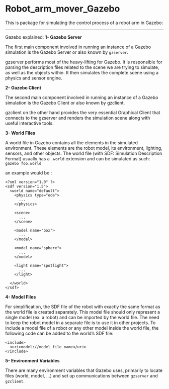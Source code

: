 # Robot_arm_mover_Gazebo
This is package for simulating the control process of a robot arm in Gazebo:




___________________________________________________________________________
Gazebo explained:
**1- Gazebo Server**


The first main component involved in running an instance of a Gazebo simulation is the Gazebo Server or also known by `gzserver`.


gzserver performs most of the heavy-lifting for Gazebo. It is responsible for parsing the description files related to the scene we are trying to simulate, as well as the objects within. It then simulates the complete scene using a physics and sensor engine.


**2- Gazebo Client**


The second main component involved in running an instance of a Gazebo simulation is the Gazebo Client or also known by gzclient.

gzclient on the other hand provides the very essential Graphical Client that connects to the gzserver and renders the simulation scene along with useful interactive tools. 


**3- World Files**


A world file in Gazebo contains all the elements in the simulated environment. These elements are the robot model, its environment, lighting, sensors, and other objects. The world file (with SDF: Simulation Description Format) usually has a `.world` extension and can be simulated as such: `gazebo foo.world` 

an example would be :


```
<?xml version="1.0" ?>
<sdf version="1.5">
  <world name="default">
    <physics type="ode">
      ...
    </physics>

    <scene>
      ...
    </scene>

    <model name="box">
      ...
    </model>

    <model name="sphere">
      ...
    </model>

    <light name="spotlight">
      ...
    </light>

  </world>
</sdf>
```

**4- Model Files**


For simplification, the SDF file of the robot with exactly the same format as the world file is created separately. This model file should only represent a single model (ex: a robot) and can be imported by the world file. The need to keep the robot model in a separate file is to use it in other projects. To include a model file of a robot or any other model inside the world file, the following code can be added to the world’s SDF file:


```
<include>
  <uri>model://model_file_name</uri>
</include>
```

**5- Environment Variables**


There are many environment variables that Gazebo uses, primarily to locate files (world, model, …) and set up communications between `gzserver` and `gzclient`. 

